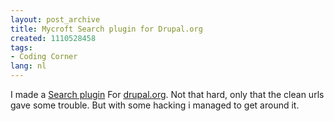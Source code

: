 ```yaml
---
layout: post_archive
title: Mycroft Search plugin for Drupal.org
created: 1110528458
tags:
- Coding Corner
lang: nl
---
```

I made a [Search plugin](http://mycroft.mozdev.org/deepdocs/quickstart.html#firstplugin) For [drupal.org](http://www.drupal.org/search/node/Bèr). Not that hard, only that the clean urls gave some trouble. But with some hacking i managed  to get around it. <!--break-->
